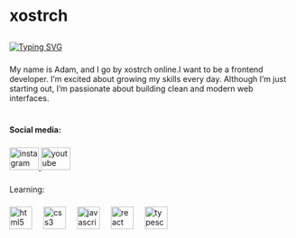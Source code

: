 <h1 align="left">xostrch</h1>

##

<p><a href="https://git.io/typing-svg"><img src="https://readme-typing-svg.demolab.com?font=Play&size=40&pause=1000&color=2980F7&background=FF6C7E00&vCenter=true&width=537&height=116&lines=hello+from+xostrch's+github+%F0%9F%A7%91%F0%9F%8F%BB%E2%80%8D%F0%9F%92%BB" alt="Typing SVG" /></a></p>

###

<p align="left">My name is Adam, and I go by xostrch online.I want to be a frontend developer.  I’m excited about growing my skills every day. Although I’m just starting out, I’m passionate about building clean and modern web interfaces.</p>

###

<h1 align="left"></h1>

###

<h4 align="left">Social media:</h4>

###

<div align="left">
  <a href="https://www.instagram.com/xostrch/" target="_blank">
    <img src="https://raw.githubusercontent.com/maurodesouza/profile-readme-generator/master/src/assets/icons/social/instagram/default.svg" width="52" height="40" alt="instagram logo"  />
  </a>
  <a href="https://www.youtube.com/@xostrch" target="_blank">
    <img src="https://raw.githubusercontent.com/maurodesouza/profile-readme-generator/master/src/assets/icons/social/youtube/default.svg" width="52" height="40" alt="youtube logo"  />
  </a>
</div>

###

<p align="left">Learning:</p>

###

<div align="left">
  <img src="https://skillicons.dev/icons?i=html" height="40" alt="html5 logo"  />
  <img width="12" />
  <img src="https://skillicons.dev/icons?i=css" height="40" alt="css3 logo"  />
  <img width="12" />
  <img src="https://skillicons.dev/icons?i=js" height="40" alt="javascript logo"  />
  <img width="12" />
  <img src="https://skillicons.dev/icons?i=react" height="40" alt="react logo"  />
  <img width="12" />
  <img src="https://skillicons.dev/icons?i=ts" height="40" alt="typescript logo"  />
</div>

###
